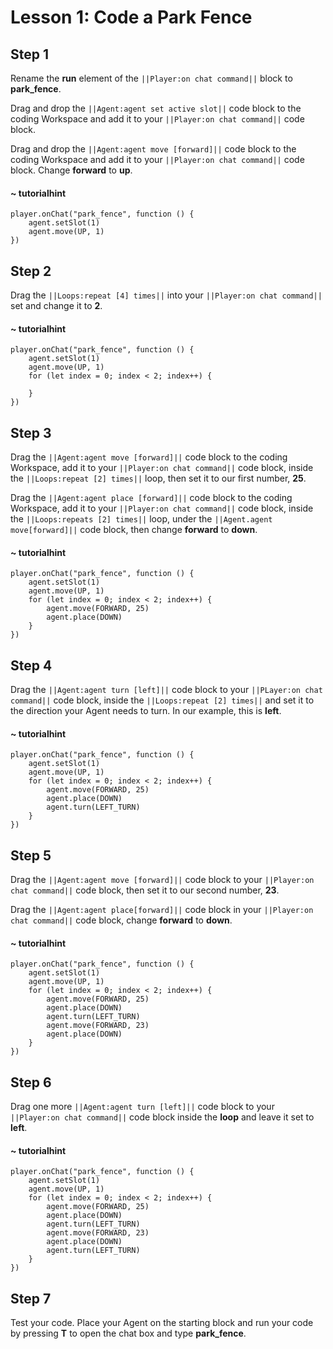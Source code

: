 # Lesson 1: Code a Park Fence

## Step 1
Rename the **run** element of the ``||Player:on chat command||`` block to **park_fence**. 

Drag and drop the ``||Agent:agent set active slot||`` code block to the coding Workspace and add it to your  ``||Player:on chat command||`` code block.

Drag and drop the ``||Agent:agent move [forward]||`` code block to the coding Workspace and add it to your ``||Player:on chat command||`` code block. Change **forward** to **up**.

#### ~ tutorialhint
``` blocks
player.onChat("park_fence", function () {
    agent.setSlot(1)
    agent.move(UP, 1)
})
```
## Step 2
Drag the ``||Loops:repeat [4] times||`` into your ``||Player:on chat command||`` set and change it to **2**. 

#### ~ tutorialhint
``` blocks
player.onChat("park_fence", function () {
    agent.setSlot(1)
    agent.move(UP, 1)
    for (let index = 0; index < 2; index++) {
    	
    }
})
```

## Step 3
Drag the ``||Agent:agent move [forward]||`` code block to the coding Workspace, add it to your ``||Player:on chat command||`` code block, inside the ``||Loops:repeat [2] times||`` loop, then set it to our first number, **25**. 

Drag the ``||Agent:agent place [forward]||`` code block to the coding Workspace, add it to your ``||Player:on chat command||`` code block, inside the ``||Loops:repeats [2] times||`` loop, under the ``||Agent.agent move[forward]||`` code block, then change **forward** to **down**.

#### ~ tutorialhint
``` blocks
player.onChat("park_fence", function () {
    agent.setSlot(1)
    agent.move(UP, 1)
    for (let index = 0; index < 2; index++) {
        agent.move(FORWARD, 25)
        agent.place(DOWN)
    }
})
```

## Step 4
Drag the ``||Agent:agent turn [left]||`` code block to your ``||PLayer:on chat command||`` code block, inside the ``||Loops:repeat [2] times||`` and set it to the direction your Agent needs to turn. In our example, this is **left**. 

#### ~ tutorialhint
``` blocks
player.onChat("park_fence", function () {
    agent.setSlot(1)
    agent.move(UP, 1)
    for (let index = 0; index < 2; index++) {
        agent.move(FORWARD, 25)
        agent.place(DOWN)
        agent.turn(LEFT_TURN)
    }
})
```

## Step 5
Drag the ``||Agent:agent move [forward]||`` code block to your ``||Player:on chat command||`` code block, then set it to our second number, **23**. 

Drag the ``||Agent:agent place[forward]||`` code block in your ``||Player:on chat command||`` code block, change **forward** to **down**.

#### ~ tutorialhint
``` blocks
player.onChat("park_fence", function () {
    agent.setSlot(1)
    agent.move(UP, 1)
    for (let index = 0; index < 2; index++) {
        agent.move(FORWARD, 25)
        agent.place(DOWN)
        agent.turn(LEFT_TURN)
        agent.move(FORWARD, 23)
        agent.place(DOWN)
    }
})
```

## Step 6
Drag one more ``||Agent:agent turn [left]||`` code block to your ``||Player:on chat command||`` code block inside the **loop** and leave it set to **left**.

#### ~ tutorialhint
``` blocks
player.onChat("park_fence", function () {
    agent.setSlot(1)
    agent.move(UP, 1)
    for (let index = 0; index < 2; index++) {
        agent.move(FORWARD, 25)
        agent.place(DOWN)
        agent.turn(LEFT_TURN)
        agent.move(FORWARD, 23)
        agent.place(DOWN)
        agent.turn(LEFT_TURN)
    }
})
```

## Step 7
Test your code. Place your Agent on the starting block and run your code by pressing **T** to open the chat box and type **park_fence**. 
